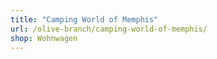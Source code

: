```yaml
---
title: "Camping World of Memphis"
url: /olive-branch/camping-world-of-memphis/
shop: Wohnwagen
---
```


